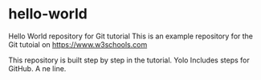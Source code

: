 # hello-world
Hello World repository for Git tutorial
This is an example repository for the Git tutoial on https://www.w3schools.com

This repository is built step by step in the tutorial. 
Yolo
Includes steps for GitHub.
A ne line.
